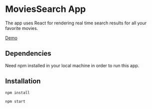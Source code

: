 # MoviesSearch App

The app uses React for rendering real time search results for all your favorite movies.

[Demo](https://movi-search.netlify.app/)

## Dependencies

Need npm installed in your local machine in order to run this app.

## Installation

```
npm install

npm start
```
